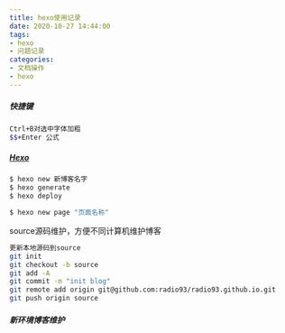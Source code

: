 ```yaml
---
title: hexo使用记录
date: 2020-10-27 14:44:00
tags:
- hexo
- 问题记录
categories:
- 文档操作
- hexo
---
```


##### 快捷键

```bash
Ctrl+B对选中字体加粗
$$+Enter 公式
```

##### [Hexo](https://hexo.io/zh-cn/docs/)

```bash
$ hexo new 新博客名字
$ hexo generate
$ hexo deploy

$ hexo new page "页面名称"
```

source源码维护，方便不同计算机维护博客

```bash
更新本地源码到source
git init
git checkout -b source
git add -A
git commit -m "init blog"
git remote add origin git@github.com:radio93/radio93.github.io.git
git push origin source
```



##### 新环境博客维护









